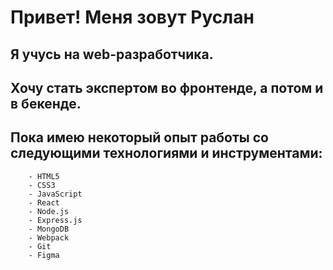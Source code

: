 # Привет! Меня зовут Руслан

## Я учусь на web-разработчика.

## Хочу стать экспертом во фронтенде, а потом и в бекенде.

## Пока имею некоторый опыт работы со следующими технологиями и инструментами:
        - HTML5
        - CSS3
        - JavaScript
        - React
        - Node.js
        - Express.js
        - MongoDB
        - Webpack
        - Git
        - Figma
